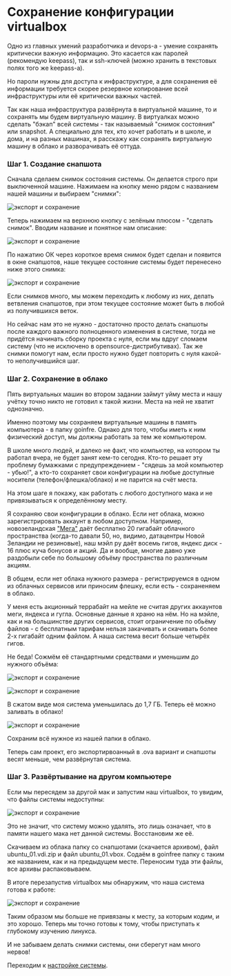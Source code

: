 # Сохранение конфигурации virtualbox

Одно из главных умений разработчика и devops-а - умение сохранять критически важную информацию. Это касается как паролей (рекомендую keepass), так и ssh-ключей (можно хранить в текстовых полях того же keepass-а).

Но пароли нужны для доступа к инфраструктуре, а для сохранения её информации требуется скорее резервное копирование всей инфраструктуры или её критически важных частей.

Так как наша инфраструктура развёрнута в виртуальной машине, то и сохранять мы будем виртуальную машину. В виртуалках можно сделать "бэкап" всей системы - так называемый "снимок состояния" или snapshot. А специально для тех, кто хочет работать и в школе, и дома, и на разных машинах, я расскажу как сохранять виртуальную машину в облако и разворачивать её оттуда.

### Шаг 1. Создание снапшота

Сначала сделаем снимок состояния системы. Он делается строго при выключенной машине. Нажимаем на кнопку меню рядом с названием нашей машины и выбираем "снимки":

![экспорт и сохранение](media/export_and_save/step_00.png)

Теперь нажимаем на верхнюю кнопку с зелёным плюсом - "сделать снимок". Вводим название и понятное нам описание:

![экспорт и сохранение](media/export_and_save/step_01.png)

По нажатию ОК через короткое время снимок будет сделан и появится в окне снапшотов, наше текущее состояние системы будет перенесено ниже этого снимка:

![экспорт и сохранение](media/export_and_save/step_02.png)

Если снимков много, мы можем переходить к любому из них, делать ветвления снапшотов, при этом текущее состояние может быть в любой из получившихся веток.

Но сейчас нам это не нужно - достаточно просто делать снапшоты после каждого важного полноценного изменения в системе, тогда не придётся начинать сборку проекта с нуля, если мы вдруг сломаем систему (что не исключено в opensource-дистрибутивах). Так же снимки помогут нам, если просто нужно будет повторить с нуля какой-то неполучившийся шаг.

### Шаг 2. Сохранение в облако

Пять виртуальных машин во втором задании займут уйму места и нашу учётку точно никто не готовил к такой жизни. Места на ней не хватит однозначно.

Именно поэтому мы сохраняем виртуальные машины в память компьютера - в папку goinfre. Однако для того, чтобы иметь к ним физический доступ, мы должны работать за тем же компьютером.

В школе много людей, и далеко не факт, что компьютер, на котором ты работал вчера, не будет занят кем-то сегодня. Кто-то решает эту проблему бумажками с предупреждением - "сядешь за мой компьютер - убью!", а кто-то сохраняет свои конфигурации на любые доступные носители (телефон/флешка/облако) и не парится на счёт места.

На этом шаге я покажу, как работать с любого доступного мака и не привязываться к определённому месту.

Я сохраняю свои конфигурации в облако. Если нет облака, можно зарегистрировать аккаунт в любом доступном. Например, новозеландская ["Мега"](https://mega.io/ "сайт мега") даёт бесплатно 20 гигабайт облачного пространства (когда-то давали 50, но, видимо, датацентры Новой Зеландии не резиновые), наш мэйл ру даёт восемь гигов, яндекс диск - 16 плюс куча бонусов и акций. Да и вообще, многие давно уже раздобыли себе по большому объёму пространства по различным акциям.

В общем, если нет облака нужного размера - регистрируемся в одном из облачных сервисов или приносим флешку, если есть - сохраненяем в облако.

У меня есть акционный террабайт на мейле не считая других аккаунтов меги, яндекса и гугла. Основные данные я храню на нём. Но на мэйле, как и на большинстве других сервисов, стоит ограничение по обьёму файлов - с бесплатным тарифам нельзя закачивать и скачивать более 2-х гигабайт одним файлом. А наша система весит больше четырёх гигов.

Не беда! Сожмём её стандартными средствами и уменьшим до нужного объёма:

![экспорт и сохранение](media/export_and_save/step_06.png)

![экспорт и сохранение](media/export_and_save/step_07.png)

В сжатом виде моя система уменьшилась до 1,7 ГБ. Теперь её можно заливать в облако!

![экспорт и сохранение](media/export_and_save/step_08.png)

Сохраним всё нужное из нашей папки в облако.

Теперь сам проект, его экспортирвоанный в .ova вариант и  снапшоты весят меньше, чем развёрнутая система.

### Шаг 3. Развёртывание на другом компьютере

Если мы пересядем за другой мак и запустим наш virtualbox, то увидим, что файлы системы недоступны:

![экспорт и сохранение](media/export_and_save/step_09.png)

Это не значит, что систему можно удалять, это лишь означает, что в памяти нашего мака нет данной системы. Восстановим же её.

Скачиваем из облака папку со снапшотами (скачается архивом), файл ubuntu_01.vdi.zip и файл ubuntu_01.vbox. Содаём в goinfree папку с таким же названием, как и на предыдущем месте. Переносим туда эти файлы, все архивы распаковываем.

В итоге перезапустив virtualbox мы обнаружим, что наша система готова к работе:

![экспорт и сохранение](media/export_and_save/step_10.png)

Таким образом мы больше не привязаны к месту, за которым кодим, и это хорошо. Теперь мы точно готовы к тому, чтобы приступать к глубокому изучению линукса.

И не забываем делать снимки системы, они сберегут нам много нервов!

Переходим к [настройке системы](https://github.com/codesshaman/sber_devops_d01_linux-master/blob/main/02_SYSTEM_SETTING.md "Настройка системы").